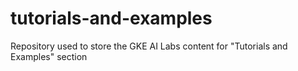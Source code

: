 # tutorials-and-examples
Repository used to store the GKE AI Labs content for "Tutorials and Examples" section
